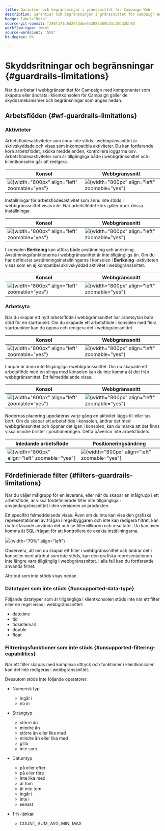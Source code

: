```yaml
---
title: Garantier och begränsningar i gränssnittet för Campaign Web
description: Garantier och begränsningar i gränssnittet för Campaign Web
badge: label="Beta"
source-git-commit: f286fa73d0d2643dbe9b2887a59b33c15bd2bb03
workflow-type: tm+mt
source-wordcount: '550'
ht-degree: 0%

---
```



# Skyddsritningar och begränsningar {#guardrails-limitations}

När du arbetar i webbgränssnittet för Campaign med komponenter som skapats eller ändrats i klientkonsolen för Campaign gäller de skyddsmekanismer och begränsningar som anges nedan.

## Arbetsflöden {#wf-guardrails-limitations}

### Aktiviteter

Arbetsflödesaktiviteter som ännu inte stöds i webbgränssnittet är skrivskyddade och visas som inkompatibla aktiviteter. Du kan fortfarande köra arbetsflödet, skicka meddelanden, kontrollera loggarna osv. Arbetsflödesaktiviteter som är tillgängliga både i webbgränssnittet och i klientkonsolen går att redigera.

| Konsol | Webbgränssnitt |
| --- | --- |
| ![](assets/limitations-activities-console.png){width="800px" align="left" zoomable="yes"} | ![](assets/limitations-activities-web.png){width="800px" align="left" zoomable="yes"} |

Inställningar för arbetsflödesaktivitet som ännu inte stöds i webbgränssnittet visas inte. När arbetsflödet körs gäller dock dessa inställningar.

| Konsol | Webbgränssnitt |
| --- | --- |
| ![](assets/limitations-options-console.png){width="800px" align="left" zoomable="yes"} | ![](assets/limitations-options-web.png){width="800px" align="left" zoomable="yes"} |

I konsolen **Berikning** kan utföra både avstämning och anrikning. Avstämningsfunktionerna i webbgränssnittet är inte tillgängliga än. Om du har definierat avstämningsinställningarna i konsolen i **Berikning** -aktiviteten visas som en ej kompatibel skrivskyddad aktivitet i webbgränssnittet.

| Konsol | Webbgränssnitt |
| --- | --- |
| ![](assets/limitations-options-console.png){width="800px" align="left" zoomable="yes"} | ![](assets/limitations-options-web.png){width="800px" align="left" zoomable="yes"} |

### Arbetsyta

När du skapar ett nytt arbetsflöde i webbgränssnittet har arbetsytan bara stöd för en startpunkt. Om du skapade ett arbetsflöde i konsolen med flera startpunkter kan du öppna och redigera det i webbgränssnittet.

| Konsol | Webbgränssnitt |
| --- | --- |
| ![](assets/limitations-multiple-console.png){width="800px" align="left" zoomable="yes"} | ![](assets/limitations-multiple-web.png){width="800px" align="left" zoomable="yes"} |

Loopar är ännu inte tillgängliga i webbgränssnittet. Om du skapade ett arbetsflöde med en slinga med konsolen kan du inte komma åt det från webbgränssnittet. Ett felmeddelande visas.

| Konsol | Webbgränssnitt |
| --- | --- |
| ![](assets/limitations-loops-console.png){width="800px" align="left" zoomable="yes"} | ![](assets/limitations-loops-web.png){width="800px" align="left" zoomable="yes"} |

Nodernas placering uppdateras varje gång en aktivitet läggs till eller tas bort. Om du skapar ett arbetsflöde i konsolen, ändrar det med webbgränssnittet och öppnar det igen i konsolen, kan du märka att det finns vissa mindre brister i positioneringen. Detta påverkar inte arbetsflödets

| Inledande arbetsflöde | Positioneringsändring |
| --- | --- |
| ![](assets/limitations-positioning1.png){width="800px" align="left" zoomable="yes"} | ![](assets/limitations-positioning2.png){width="800px" align="left" zoomable="yes"} |

## Fördefinierade filter {#filters-guardrails-limitations}

När du väljer målgrupp för en leverans, eller när du skapar en målgrupp i ett arbetsflöde, är vissa fördefinierade filter inte tillgängliga i användargränssnittet i den versionen av produkten.

Ett specifikt felmeddelande visas. Även om du inte kan visa den grafiska representationen av frågan i regelbyggaren och inte kan redigera filtret, kan du fortfarande använda det och se filtervillkoren och resultatet. Du kan även komma åt SQL-frågan för att kontrollera de exakta inställningarna.

![](assets/filter-unavailable.png){width="70%" align="left"}


Observera, att om du skapar ett filter i webbgränssnittet och ändrar det i konsolen med attribut som inte stöds, kan den grafiska representationen inte längre vara tillgänglig i webbgränssnittet. I alla fall kan du fortfarande använda filtret.

Attribut som inte stöds visas nedan.

### Datatyper som inte stöds {#unsupported-data-type}

Följande datatyper som är tillgängliga i klientkonsolen stöds inte när ett filter eller en regel visas i webbgränssnittet:

* datetime
* tid
* tidsintervall
* double
* float

### Filtreringsfunktioner som inte stöds {#unsupported-filtering-capabilities}

När ett filter skapas med komplexa uttryck och funktioner i klientkonsolen kan det inte redigeras i webbgränssnittet.

Dessutom stöds inte följande operatorer:

* Numerisk typ
   * ingår i
   * no in

* Strängtyp
   * större än
   * mindre än
   * större än eller lika med
   * mindre än eller lika med
   * gilla
   * inte som

* Datumtyp
   * på eller efter
   * på eller före
   * inte lika med
   * är tom
   * är inte tom
   * ingår i
   * inte i
   * senast

* 1-N-länkar
   * COUNT, SUM, AVG, MIN, MAX
